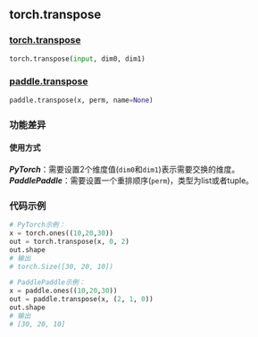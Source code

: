 ## torch.transpose
### [torch.transpose](https://pytorch.org/docs/stable/generated/torch.transpose.html?highlight=transpose#torch.transpose)

```python
torch.transpose(input, dim0, dim1)
```

### [paddle.transpose](https://www.paddlepaddle.org.cn/documentation/docs/zh/api/paddle/transpose_cn.html#transpose)

```python
paddle.transpose(x, perm, name=None)
```

### 功能差异
#### 使用方式
***PyTorch***：需要设置2个维度值(`dim0`和`dim1`)表示需要交换的维度。
***PaddlePaddle***：需要设置一个重排顺序(`perm`)，类型为list或者tuple。

### 代码示例
``` python
# PyTorch示例：
x = torch.ones((10,20,30))
out = torch.transpose(x, 0, 2)
out.shape
# 输出
# torch.Size([30, 20, 10])
```

``` python
# PaddlePaddle示例：
x = paddle.ones((10,20,30))
out = paddle.transpose(x, (2, 1, 0))
out.shape
# 输出
# [30, 20, 10]
```
